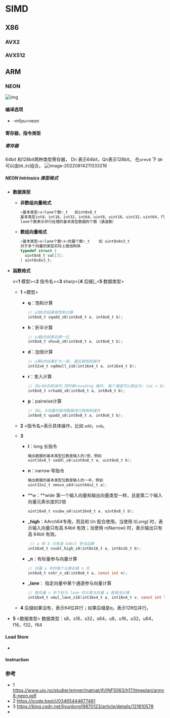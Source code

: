 # SIMD



## X86

### AVX2

### AVX512



## ARM

### NEON

![img](https://community.arm.com/cfs-file/__key/communityserver-blogs-components-weblogfiles/00-00-00-21-42/Arm-architecture-diagram.jpg)

#### 编译选项
- -mfpu=neon

#### 寄存器，指令类型

##### 寄存器

64bit 和128bit两种类型寄存器， Dn 表示64bit，Qn表示128bit。 在`armv8` 下 `Q0`可以由`D0,D1`组合。
    ![image-20220814211333216](D:\note\cpu\image-20220814211333216.png)

##### NEON Intrinsics 类型格式

- **数据类型**
  - **非数组向量格式**

    ```c
    <基本类型>x<lane个数>_t   如int8x8_t
    基本类型int8，int16，int32，int64，uint8，uint16，uint32，uint64，float16，float32
    lane个数表示并行处理的基本类型数据的个数（通道数）
    ```

  - **数组向量格式**
    
      ```c
      <基本类型>x<lane个数>x<向量个数>_t    如 uint8x8x3_t
      对于多个向量的类型实际上是结构体
      typedef struct {
        uint8x8_t val[3];
      } uint8x8x3_t;
      ```
  
- **函数格式**

  v<**1** 模型><**2** 指令名><**3** sharp>[**4** 后缀]_<**5** 数据类型>

  - **1** <模型>

    - **q**：饱和计算

      ```c
      // a加b的结果做饱和计算
      int8x8_t vqadd_s8(int8x8_t a, int8x8_t b);
      ```

    - **h**：折半计算

      ```c
      // a减b的结果右移一位
      int8x8_t vhsub_s8(int8x8_t a, int8x8_t b);
      ```

    - **d**：加倍计算

      ```c
      // a乘b的结果扩大一倍, 最后做饱和操作
      int32x4_t vqdmull_s16(int16x4_t a, int16x4_t b);
      ```

    - **r**：舍入计算

      ```c
      // 将a与b的和减半,同时做rounding 操作, 每个通道可以表达为: (ai + bi + 1) >> 1
      int8x8_t vrhadd_s8(int8x8_t a, int8x8_t b);
      ```

    - **p**：pairwise计算

      ```c
      // 将a, b向量的相邻数据进行两两和操作
      int8x8_t vpadd_s8(int8x8_t a, int8x8_t b);
      ```

  - **2** <指令名>表示具体操作，比如 `add`，`sub`。

  - **3** <sharp>

    - **l**：long 长指令

      ```c
      输出数据的基本类型位数是输入的2倍，例如
      uint16x8_t vaddl_u8(uint8x8_t a, uint8x8_t b);
      ```

    - **n**：narrow 窄指令

      ```c
      输出数据的基本类型位数是输入的一半，例如
      uint32x2_t vmovn_u64(uint64x2_t a);
      ```

    - **w：**wide 第一个输入向量和输出向量类型一样，且是第二个输入向量元素长度的2倍

      ```c
      uint16x8_t vsubw_u8(uint16x8_t a, uint8x8_t b);
      ```

    - **_high**：AArch64专用，而且和 l/n 配合使用。当使用 l(Long) 时，表示输入向量只有高 64bit 有效；当使用 n(Narrow) 时，表示输出只有高 64bit 有效。

      ```c
       // a 和 b 只有高 64bit 参与运算
      int16x8_t vsubl_high_s8(int8x16_t a, int8x16_t b);
      ```

    - **_n**：有标量参与向量计算

      ```c
      // 向量 a 中的每个元素右移 n 位
      int8x8_t vshr_n_s8(int8x8_t a, const int n);
      ```

    - **_lane**： 指定向量中某个通道参与向量计算

      ```c
      // 取向量 v 中下标为 lane 的元素与向量 a 做乘法计算
      int16x4_t vmul_lane_s16(int16x4_t a, int16x4_t v, const int lane);
      ```


  - **4** 后缀如果没有，表示64位并行；如果后缀是q，表示128位并行。

- **5** <数据类型> 数据类型：s8，s16，s32，s64，u8，u16，u32，u64，f16，f32，f64

#### Load Store

- 

#### Instruction



### 参考

- 1 https://www.uio.no/studier/emner/matnat/ifi/INF5063/h17/timeplan/armv8-neon.pdf
- 2 https://icode.best/i/03465444677461
- 3 https://blog.csdn.net/liyunlong19870123/article/details/121810578
- 



